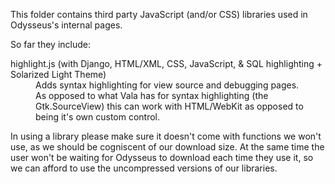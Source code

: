 This folder contains third party JavaScript (and/or CSS) libraries used in Odysseus's internal pages. 

So far they include:

<dl>
<dt>highlight.js (with Django, HTML/XML, CSS, JavaScript, & SQL highlighting + Solarized Light Theme)</dt>
<dd>Adds syntax highlighting for view source and debugging pages.</dd>
<dd>As opposed to what Vala has for syntax highlighting (the Gtk.SourceView) this can work with HTML/WebKit as opposed to being it's own custom control.</dd>
</dl>

In using a library please make sure it doesn't come with functions we won't use, as we should be cogniscent of our download size. At the same time the user won't be waiting for Odysseus to download each time they use it, so we can afford to use the uncompressed versions of our libraries. 
